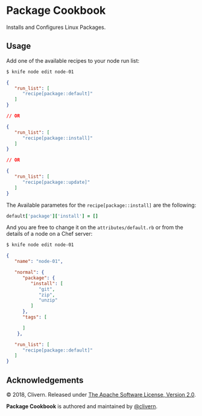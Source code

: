 Package Cookbook
================

Installs and Configures Linux Packages.

Usage
-----

Add one of the available recipes to your node run list:

```bash
$ knife node edit node-01
```

```json
{
   "run_list": [
      "recipe[package::default]"
   ]
}

// OR

{
   "run_list": [
      "recipe[package::install]"
   ]
}

// OR

{
   "run_list": [
      "recipe[package::update]"
   ]
}
```

The Available parametes for the `recipe[package::install]` are the following:

```ruby
default['package']['install'] = []
```

And you are free to change it on the `attributes/default.rb` or from the details of a node on a Chef server:

```bash
$ knife node edit node-01
```

```json
{
   "name": "node-01",

   "normal": {
      "package": {
         "install": [
            "git",
            "zip",
            "unzip"
         ]
      },
      "tags": [

      ]
    },

   "run_list": [
      "recipe[package::default]"
   ]
}
```


Acknowledgements
----------------

© 2018, Clivern. Released under [The Apache Software License, Version 2.0](http://www.apache.org/licenses/LICENSE-2.0.txt).

**Package Cookbook** is authored and maintained by [@clivern](http://github.com/clivern).